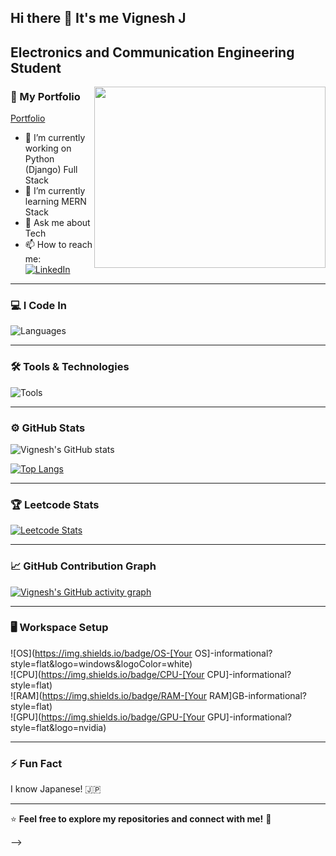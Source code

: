## Hi there 👋 It's me Vignesh J

## Electronics and Communication Engineering Student   
<img align="right" width="370" height= "290" src="https://i.pinimg.com/originals/47/f0/34/47f0342cec72b800463bf003eac1257e.gif">

### 📂 My Portfolio  
[Portfolio](https://vigneshjdev.pythonanywhere.com/)

- 🔭 I’m currently working on Python (Django) Full Stack
- 🌱 I’m currently learning MERN Stack
- 💬 Ask me about Tech
- 📫 How to reach me:
<br /> [![LinkedIn](https://img.shields.io/badge/LinkedIn-0077B5?style=for-the-badge&logo=linkedin&logoColor=white)](https://www.linkedin.com/in/vigneshj02/)  

---

### 💻 I Code In  
![Languages](https://skillicons.dev/icons?i=python,django,javascript,react,mysql,html,css,bootstrap,nodejs,express,mongodb,c)  

---

### 🛠️ Tools & Technologies  
![Tools](https://skillicons.dev/icons?i=git,github,vscode,linux,postman,figma)  

---

### ⚙️ GitHub Stats  
![Vignesh's GitHub stats](https://github-readme-stats.vercel.app/api?username=your_github_username&theme=dark&show_icons=true&hide=issues,contribs)  

[![Top Langs](https://github-readme-stats.vercel.app/api/top-langs/?username=your_github_username&layout=compact&theme=dark)](https://github.com/anuraghazra/github-readme-stats)  

---

### 🏆 Leetcode Stats  
[![Leetcode Stats](https://leetcard.jacoblin.cool/your_leetcode_username?ext=contest&theme=dark)](https://leetcode.com/your_leetcode_username)  

---

### 📈 GitHub Contribution Graph  
[![Vignesh's GitHub activity graph](https://github-readme-activity-graph.vercel.app/graph?username=your_github_username&bg_color=000000&color=ffffff&line=51f565&point=ffffff&area=true&hide_border=true)](https://github.com/ashutosh00710/github-readme-activity-graph)  

---

### 🖥️ Workspace Setup  
![OS](https://img.shields.io/badge/OS-[Your OS]-informational?style=flat&logo=windows&logoColor=white)  
![CPU](https://img.shields.io/badge/CPU-[Your CPU]-informational?style=flat)  
![RAM](https://img.shields.io/badge/RAM-[Your RAM]GB-informational?style=flat)  
![GPU](https://img.shields.io/badge/GPU-[Your GPU]-informational?style=flat&logo=nvidia)  

---

### ⚡ Fun Fact  
I know Japanese! 🇯🇵  

---

⭐ **Feel free to explore my repositories and connect with me!** 🚀  


-->
